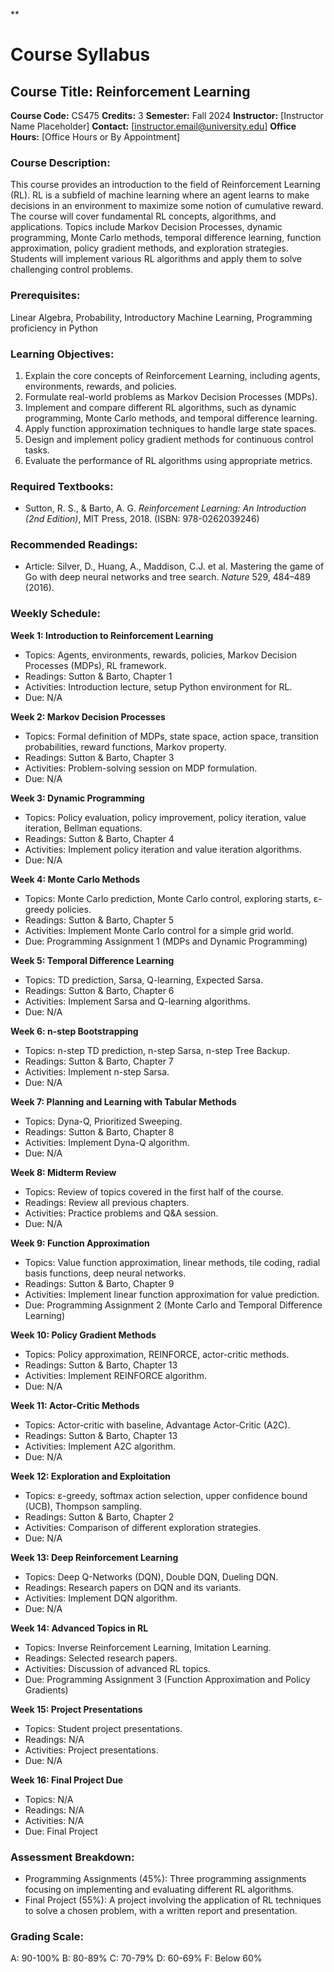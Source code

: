 **
# Course Syllabus
## Course Title: Reinforcement Learning
**Course Code:** CS475
**Credits:** 3
**Semester:** Fall 2024
**Instructor:** [Instructor Name Placeholder]
**Contact:** [instructor.email@university.edu]
**Office Hours:** [Office Hours or By Appointment]

### Course Description:
This course provides an introduction to the field of Reinforcement Learning (RL). RL is a subfield of machine learning where an agent learns to make decisions in an environment to maximize some notion of cumulative reward. The course will cover fundamental RL concepts, algorithms, and applications. Topics include Markov Decision Processes, dynamic programming, Monte Carlo methods, temporal difference learning, function approximation, policy gradient methods, and exploration strategies. Students will implement various RL algorithms and apply them to solve challenging control problems.

### Prerequisites:
Linear Algebra, Probability, Introductory Machine Learning, Programming proficiency in Python

### Learning Objectives:
1.  Explain the core concepts of Reinforcement Learning, including agents, environments, rewards, and policies.
2.  Formulate real-world problems as Markov Decision Processes (MDPs).
3.  Implement and compare different RL algorithms, such as dynamic programming, Monte Carlo methods, and temporal difference learning.
4.  Apply function approximation techniques to handle large state spaces.
5.  Design and implement policy gradient methods for continuous control tasks.
6.  Evaluate the performance of RL algorithms using appropriate metrics.

### Required Textbooks:
- Sutton, R. S., & Barto, A. G. *Reinforcement Learning: An Introduction (2nd Edition)*, MIT Press, 2018. (ISBN: 978-0262039246)

### Recommended Readings:
- Article: Silver, D., Huang, A., Maddison, C.J. et al. Mastering the game of Go with deep neural networks and tree search. *Nature* 529, 484–489 (2016).

### Weekly Schedule:
**Week 1: Introduction to Reinforcement Learning**
- Topics: Agents, environments, rewards, policies, Markov Decision Processes (MDPs), RL framework.
- Readings: Sutton & Barto, Chapter 1
- Activities: Introduction lecture, setup Python environment for RL.
- Due: N/A

**Week 2: Markov Decision Processes**
- Topics: Formal definition of MDPs, state space, action space, transition probabilities, reward functions, Markov property.
- Readings: Sutton & Barto, Chapter 3
- Activities: Problem-solving session on MDP formulation.
- Due: N/A

**Week 3: Dynamic Programming**
- Topics: Policy evaluation, policy improvement, policy iteration, value iteration, Bellman equations.
- Readings: Sutton & Barto, Chapter 4
- Activities: Implement policy iteration and value iteration algorithms.
- Due: N/A

**Week 4: Monte Carlo Methods**
- Topics: Monte Carlo prediction, Monte Carlo control, exploring starts, ε-greedy policies.
- Readings: Sutton & Barto, Chapter 5
- Activities: Implement Monte Carlo control for a simple grid world.
- Due: Programming Assignment 1 (MDPs and Dynamic Programming)

**Week 5: Temporal Difference Learning**
- Topics: TD prediction, Sarsa, Q-learning, Expected Sarsa.
- Readings: Sutton & Barto, Chapter 6
- Activities: Implement Sarsa and Q-learning algorithms.
- Due: N/A

**Week 6: n-step Bootstrapping**
- Topics: n-step TD prediction, n-step Sarsa, n-step Tree Backup.
- Readings: Sutton & Barto, Chapter 7
- Activities: Implement n-step Sarsa.
- Due: N/A

**Week 7: Planning and Learning with Tabular Methods**
- Topics: Dyna-Q, Prioritized Sweeping.
- Readings: Sutton & Barto, Chapter 8
- Activities: Implement Dyna-Q algorithm.
- Due: N/A

**Week 8: Midterm Review**
- Topics: Review of topics covered in the first half of the course.
- Readings: Review all previous chapters.
- Activities: Practice problems and Q&A session.
- Due: N/A

**Week 9: Function Approximation**
- Topics: Value function approximation, linear methods, tile coding, radial basis functions, deep neural networks.
- Readings: Sutton & Barto, Chapter 9
- Activities: Implement linear function approximation for value prediction.
- Due: Programming Assignment 2 (Monte Carlo and Temporal Difference Learning)

**Week 10: Policy Gradient Methods**
- Topics: Policy approximation, REINFORCE, actor-critic methods.
- Readings: Sutton & Barto, Chapter 13
- Activities: Implement REINFORCE algorithm.
- Due: N/A

**Week 11: Actor-Critic Methods**
- Topics: Actor-critic with baseline, Advantage Actor-Critic (A2C).
- Readings: Sutton & Barto, Chapter 13
- Activities: Implement A2C algorithm.
- Due: N/A

**Week 12: Exploration and Exploitation**
- Topics: ε-greedy, softmax action selection, upper confidence bound (UCB), Thompson sampling.
- Readings: Sutton & Barto, Chapter 2
- Activities: Comparison of different exploration strategies.
- Due: N/A

**Week 13: Deep Reinforcement Learning**
- Topics: Deep Q-Networks (DQN), Double DQN, Dueling DQN.
- Readings: Research papers on DQN and its variants.
- Activities: Implement DQN algorithm.
- Due: N/A

**Week 14: Advanced Topics in RL**
- Topics: Inverse Reinforcement Learning, Imitation Learning.
- Readings: Selected research papers.
- Activities: Discussion of advanced RL topics.
- Due: Programming Assignment 3 (Function Approximation and Policy Gradients)

**Week 15: Project Presentations**
- Topics: Student project presentations.
- Readings: N/A
- Activities: Project presentations.
- Due: N/A

**Week 16: Final Project Due**
- Topics: N/A
- Readings: N/A
- Activities: N/A
- Due: Final Project

### Assessment Breakdown:
*   Programming Assignments (45%): Three programming assignments focusing on implementing and evaluating different RL algorithms.
*   Final Project (55%): A project involving the application of RL techniques to solve a chosen problem, with a written report and presentation.

### Grading Scale:
A: 90-100%
B: 80-89%
C: 70-79%
D: 60-69%
F: Below 60%